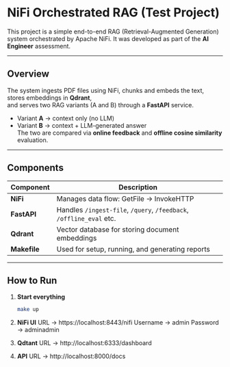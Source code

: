 # NiFi Orchestrated RAG (Test Project)

This project is a simple end-to-end RAG (Retrieval-Augmented Generation) system orchestrated by Apache NiFi.
It was developed as part of the **AI Engineer** assessment.

---

## Overview

The system ingests PDF files using NiFi, chunks and embeds the text, stores embeddings in **Qdrant**,  
and serves two RAG variants (A and B) through a **FastAPI** service.

- Variant **A** → context only (no LLM)
- Variant **B** → context + LLM-generated answer  
  The two are compared via **online feedback** and **offline cosine similarity** evaluation.

---

## Components

| Component | Description |
|------------|--------------|
| **NiFi** | Manages data flow: GetFile → InvokeHTTP |
| **FastAPI** | Handles `/ingest-file`, `/query`, `/feedback`, `/offline_eval` etc. |
| **Qdrant** | Vector database for storing document embeddings |
| **Makefile** | Used for setup, running, and generating reports |

---

## How to Run

1. **Start everything**
   ```bash
   make up


2. **NiFi UI**
URL → https://localhost:8443/nifi
Username → admin
Password → adminadmin

3. **Qdtant**
URL → http://localhost:6333/dashboard

4. **API**
URL → http://localhost:8000/docs

